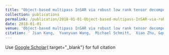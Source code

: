 ```yaml
---
title: "Object-based multipass InSAR via robust low rank tensor decomposition"
collection: publications
permalink: /publication/2018-01-01-Object-based-multipass-InSAR-via-robust-low-rank-tensor-decomposition
date: 2018-01-01
venue: 'Object-based multipass InSAR via robust low rank tensor decomposition'
citation: ' Jian Kang,  Yuanyuan Wang,  Michael Schmitt,  Xiao Zhu, &quot;Object-based multipass InSAR via robust low rank tensor decomposition.&quot; Object-based multipass InSAR via robust low rank tensor decomposition, 2018.'
---
```

Use [Google Scholar](https://scholar.google.com/scholar?q=Object+based+multipass+InSAR+via+robust+low+rank+tensor+decomposition){:target="_blank"} for full citation